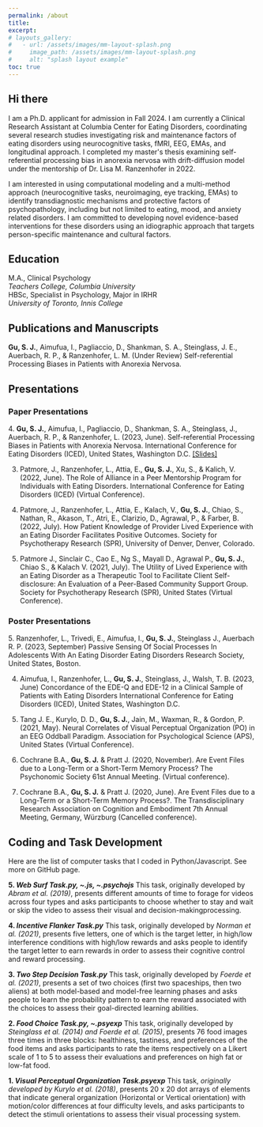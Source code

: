 ```yaml
---
permalink: /about
title: 
excerpt: 
# layouts_gallery:
#   - url: /assets/images/mm-layout-splash.png
#     image_path: /assets/images/mm-layout-splash.png
#     alt: "splash layout example"
toc: true
---
```


<style>
    .page__content .smallfont {
        font-size: 2.3vh;
        white-space: pre-wrap;
    }
</style>

## Hi there <i class="far fa-smile-beam"></i> 
<p class="smallfont">I am a Ph.D. applicant for admission in Fall 2024. I am currently a Clinical Research Assistant at Columbia Center for Eating Disorders, coordinating several research studies investigating risk and maintenance factors of eating disorders using neurocognitive tasks, fMRI, EEG, EMAs, and longitudinal approach. I completed my master's thesis examining self-referential processing bias in anorexia nervosa with drift-diffusion model under the mentorship of Dr. Lisa M. Ranzenhofer in 2022.

I am interested in using computational modeling and a multi-method approach (neurocognitive tasks, neuroimaging, eye tracking, EMAs) to identify transdiagnostic mechanisms and protective factors of psychopathology, including but not limited to eating, mood, and anxiety related disorders. I am committed to developing novel evidence-based interventions for these disorders using an idiographic approach that targets person-specific maintenance and cultural factors.
</p>

## Education <i class="fas fa-graduation-cap"></i> 
<p class="smallfont">M.A., Clinical Psychology<i><br>Teachers College, Columbia University</i><br>
HBSc, Specialist in Psychology, Major in IRHR<i><br>University of Toronto, Innis College</i></p>

## Publications and Manuscripts <i class="fas fa-edit"></i> 
<p class="smallfont"><b>Gu, S. J.</b>, Aimufua, I., Pagliaccio, D., Shankman, S. A., Steinglass, J. E., Auerbach, R. P., & Ranzenhofer, L. M. (Under Review) Self-referential Processing Biases in Patients with Anorexia Nervosa.
</p>

## Presentations <i class="fas fa-chalkboard-teacher"></i>
### Paper Presentations 
<p class="smallfont">4. <b>Gu, S. J.</b>, Aimufua, I., Pagliaccio, D., Shankman, S. A., Steinglass, J., Auerbach, R. P., & Ranzenhofer, L. (2023, June). Self-referential Processing Biases in Patients with Anorexia Nervosa. International Conference for Eating Disorders (ICED), United States, Washington D.C. <a href="/assets/slides/ICED2023_final.pdf">[Slides]</a>

3. Patmore, J., Ranzenhofer, L., Attia, E., <b>Gu, S. J.</b>, Xu, S., & Kalich, V. (2022, June). The Role of Alliance in a Peer Mentorship Program for Individuals with Eating Disorders. International Conference for Eating Disorders (ICED) (Virtual Conference).

2. Patmore, J., Ranzenhofer, L., Attia, E., Kalach, V., <b>Gu, S. J.</b>, Chiao, S., Nathan, R., Akason, T., Atri, E., Clarizio, D., Agrawal, P., & Farber, B. (2022, July). How Patient Knowledge of Provider Lived Experience with an Eating Disorder Facilitates Positive Outcomes. Society for Psychotherapy Research (SPR), University of Denver, Denver, Colorado.

1. Patmore J., Sinclair C., Cao E., Ng S., Mayall D., Agrawal P., <b>Gu, S. J.</b>, Chiao S., & Kalach V. (2021, July). The Utility of Lived Experience with an Eating Disorder as a Therapeutic Tool to Facilitate Client Self-disclosure: An Evaluation of a Peer-Based Community Support Group. Society for Psychotherapy Research (SPR), United States (Virtual Conference).
</p>

### Poster Presentations
<p class="smallfont">5. Ranzenhofer, L., Trivedi, E., Aimufua, I., <b>Gu, S. J.</b>, Steinglass J., Auerbach R. P. (2023, September) Passive Sensing Of Social Processes In Adolescents With An Eating Disorder Eating Disorders Research Society, United States, Boston.

4. Aimufua, I., Ranzenhofer, L., <b>Gu, S. J.</b>, Steinglass, J., Walsh, T. B. (2023, June) Concordance of the EDE-Q and EDE-12 in a Clinical Sample of Patients with Eating Disorders International Conference for Eating Disorders (ICED), United States, Washington D.C.

3. Tang J. E., Kurylo, D. D., <b>Gu, S. J.</b>, Jain, M., Waxman, R., & Gordon, P. (2021, May). Neural Correlates of Visual Perceptual Organization (PO) in an EEG Oddball Paradigm. Association for Psychological Science (APS), United States (Virtual Conference).

2. Cochrane B.A., <b>Gu, S. J.</b> & Pratt J. (2020, November). Are Event Files due to a Long-Term or a Short-Term Memory Process? The Psychonomic Society 61st Annual Meeting. (Virtual conference).

1. Cochrane B.A., <b>Gu, S. J.</b> & Pratt J. (2020, June). Are Event Files due to a Long-Term or a Short-Term Memory Process?. The Transdisciplinary Research Association on Cognition and Embodiment 7th Annual Meeting, Germany, Würzburg (Cancelled conference).
</p>

## Coding and Task Development <i class="fas fa-code"></i>
<p class="smallfont">Here are the list of computer tasks that I coded in Python/Javascript. See more on GitHub page.

<b>5. <i>Web Surf Task.py, ~.js, ~.psychojs</i></b>
This task, originally developed by <i>Abram et al. (2019)</i>, presents different amounts of time to forage for videos across four types and asks participants to choose whether to stay and wait or skip the video to assess their visual and decision-makingprocessing.

<b>4. <i>Incentive Flanker Task.py</i></b>
This task, originally developed by <i>Norman et al. (2021)</i>, presents five letters, one of which is the target letter, in high/low interference conditions with high/low rewards and asks people to identify the target letter to earn rewards in order to assess their cognitive control and reward processing.

<b>3. <i>Two Step Decision Task.py</i></b>
This task, originally developed by <i>Foerde et al. (2021)</i>, presents a set of two choices (first two spaceships, then two aliens) at both model-based and model-free learning phases and asks people to learn the probability pattern to earn the reward associated with the choices to assess their goal-directed learning abilities.

<b>2. <i>Food Choice Task.py, ~.psyexp</i></b>
This task, originally developed by <i>Steinglass et al. (2014) and Foerde et al. (2015)</i>, presents 76 food images three times in three blocks: healthiness, tastiness, and preferences of the food items and asks participants to rate the items respectively on a Likert scale of 1 to 5 to assess their evaluations and preferences on high fat or low-fat food.

<b>1. <i>Visual Perceptual Organization Task.psyexp</i></b>
This task, <i>originally developed by Kurylo et al. (2018)</i>, presents 20 x 20 dot arrays of elements that indicate general organization (Horizontal or Vertical orientation) with motion/color differences at four difficulty levels, and asks participants to detect the stimuli orientations to assess their visual processing system. </p>
